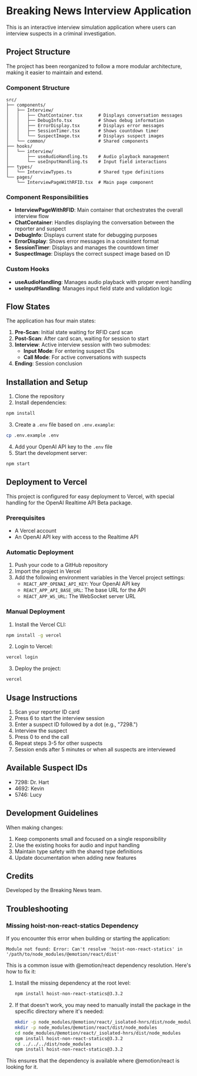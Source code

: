 # Breaking News Interview Application

This is an interactive interview simulation application where users can interview suspects in a criminal investigation.

## Project Structure

The project has been reorganized to follow a more modular architecture, making it easier to maintain and extend.

### Component Structure

```
src/
├── components/
│   ├── Interview/
│   │   ├── ChatContainer.tsx      # Displays conversation messages
│   │   ├── DebugInfo.tsx          # Shows debug information
│   │   ├── ErrorDisplay.tsx       # Displays error messages
│   │   ├── SessionTimer.tsx       # Shows countdown timer
│   │   └── SuspectImage.tsx       # Displays suspect images
│   └── common/                    # Shared components
├── hooks/
│   └── interview/
│       ├── useAudioHandling.ts    # Audio playback management
│       └── useInputHandling.ts    # Input field interactions
├── types/
│   └── InterviewTypes.ts          # Shared type definitions
└── pages/
    └── InterviewPageWithRFID.tsx  # Main page component
```

### Component Responsibilities

- **InterviewPageWithRFID**: Main container that orchestrates the overall interview flow
- **ChatContainer**: Handles displaying the conversation between the reporter and suspect
- **DebugInfo**: Displays current state for debugging purposes
- **ErrorDisplay**: Shows error messages in a consistent format
- **SessionTimer**: Displays and manages the countdown timer
- **SuspectImage**: Displays the correct suspect image based on ID

### Custom Hooks

- **useAudioHandling**: Manages audio playback with proper event handling
- **useInputHandling**: Manages input field state and validation logic

## Flow States

The application has four main states:

1. **Pre-Scan**: Initial state waiting for RFID card scan
2. **Post-Scan**: After card scan, waiting for session to start
3. **Interview**: Active interview session with two submodes:
   - **Input Mode**: For entering suspect IDs
   - **Call Mode**: For active conversations with suspects
4. **Ending**: Session conclusion

## Installation and Setup

1. Clone the repository
2. Install dependencies:

```bash
npm install
```

3. Create a `.env` file based on `.env.example`:

```bash
cp .env.example .env
```

4. Add your OpenAI API key to the `.env` file
5. Start the development server:

```bash
npm start
```

## Deployment to Vercel

This project is configured for easy deployment to Vercel, with special handling for the OpenAI Realtime API Beta package.

### Prerequisites

- A Vercel account
- An OpenAI API key with access to the Realtime API

### Automatic Deployment

1. Push your code to a GitHub repository
2. Import the project in Vercel
3. Add the following environment variables in the Vercel project settings:
   - `REACT_APP_OPENAI_API_KEY`: Your OpenAI API key
   - `REACT_APP_API_BASE_URL`: The base URL for the API
   - `REACT_APP_WS_URL`: The WebSocket server URL

### Manual Deployment

1. Install the Vercel CLI:

```bash
npm install -g vercel
```

2. Login to Vercel:

```bash
vercel login
```

3. Deploy the project:

```bash
vercel
```

## Usage Instructions

1. Scan your reporter ID card
2. Press 6 to start the interview session
3. Enter a suspect ID followed by a dot (e.g., "7298.")
4. Interview the suspect
5. Press 0 to end the call
6. Repeat steps 3-5 for other suspects
7. Session ends after 5 minutes or when all suspects are interviewed

## Available Suspect IDs

- 7298: Dr. Hart
- 4692: Kevin
- 5746: Lucy

## Development Guidelines

When making changes:

1. Keep components small and focused on a single responsibility
2. Use the existing hooks for audio and input handling
3. Maintain type safety with the shared type definitions
4. Update documentation when adding new features

## Credits

Developed by the Breaking News team.

## Troubleshooting

### Missing hoist-non-react-statics Dependency

If you encounter this error when building or starting the application:

```
Module not found: Error: Can't resolve 'hoist-non-react-statics' in '/path/to/node_modules/@emotion/react/dist'
```

This is a common issue with @emotion/react dependency resolution. Here's how to fix it:

1. Install the missing dependency at the root level:

   ```bash
   npm install hoist-non-react-statics@3.3.2
   ```

2. If that doesn't work, you may need to manually install the package in the specific directory where it's needed:
   ```bash
   mkdir -p node_modules/@emotion/react/_isolated-hnrs/dist/node_modules
   mkdir -p node_modules/@emotion/react/dist/node_modules
   cd node_modules/@emotion/react/_isolated-hnrs/dist/node_modules
   npm install hoist-non-react-statics@3.3.2
   cd ../../../dist/node_modules
   npm install hoist-non-react-statics@3.3.2
   ```

This ensures that the dependency is available where @emotion/react is looking for it.
